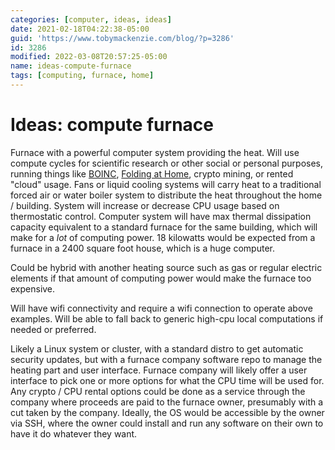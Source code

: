```yaml
---
categories: [computer, ideas, ideas]
date: 2021-02-18T04:22:38-05:00
guid: 'https://www.tobymackenzie.com/blog/?p=3286'
id: 3286
modified: 2022-03-08T20:57:25-05:00
name: ideas-compute-furnace
tags: [computing, furnace, home]
---
```


Ideas: compute furnace
======================

Furnace with a powerful computer system providing the heat.  Will use compute cycles for scientific research or other social or personal purposes, running things like [BOINC](https://boinc.berkeley.edu/), [Folding at Home](https://foldingathome.org/), crypto mining, or rented "cloud" usage.  Fans or liquid cooling systems will carry heat to a traditional forced air or water boiler system to distribute the heat throughout the home / building.  System will increase or decrease CPU usage based on thermostatic control.<!--more-->  Computer system will have max thermal dissipation capacity equivalent to a standard furnace for the same building, which will make for a *lot* of computing power.  18 kilowatts would be expected from a furnace in a 2400 square foot house, which is a huge computer.

Could be hybrid with another heating source such as gas or regular electric elements if that amount of computing power would make the furnace too expensive.

Will have wifi connectivity and require a wifi connection to operate above examples.  Will be able to fall back to generic high-cpu local computations if needed or preferred.

Likely a Linux system or cluster, with a standard distro to get automatic security updates, but with a furnace company software repo to manage the heating part and user interface.  Furnace company will likely offer a user interface to pick one or more options for what the CPU time will be used for.  Any crypto / CPU rental options could be done as a service through the company where proceeds are paid to the furnace owner, presumably with a cut taken by the company.  Ideally, the OS would be accessible by the owner via SSH, where the owner could install and run any software on their own to have it do whatever they want.
